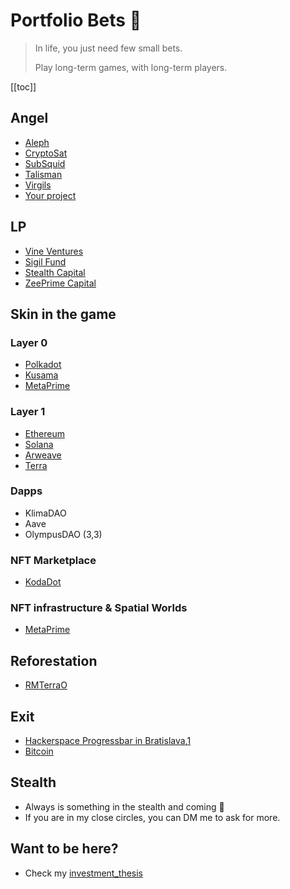 # Portfolio Bets 🎲

> In life, you just need few small bets.
>
> Play long-term games, with long-term players.
>
[[toc]]

## Angel 
- [Aleph](https://aleph.im/)
- [CryptoSat](https://cryptosat.io/)
- [SubSquid](https://www.subsquid.io/)
- [Talisman](https://talisman.community/)
- [Virgils](http://virgils.io/)
- [Your project]()

## LP 
- [Vine Ventures](https://vine.vc/)
- [Sigil Fund](https://www.sigilfund.com/)
- [Stealth Capital](https://www.stealthcap.io/)
- [ZeePrime Capital](https://zeeprime.capital/portfolio)

## Skin in the game
### Layer 0
- [Polkadot](https://kusama.network)
- [Kusama](https://polkadot.network)
- [MetaPrime](https://twitter.com/metaprime_net)

### Layer 1
- [Ethereum](https://en.wikipedia.org/wiki/Ethereum)
- [Solana](https://en.wikipedia.org/wiki/Solana_(blockchain_platform))
- [Arweave](https://www.arweave.org/)
- [Terra](https://www.terra.money/)

### Dapps
- KlimaDAO
- Aave
- OlympusDAO (3,3)

### NFT Marketplace
- [KodaDot](https://twitter.com/kodadot)

### NFT infrastructure & Spatial Worlds 
- [MetaPrime](https://metaprime.network/)

## Reforestation
- [RMTerraO](https://twitter.com/rmterraO)

## Exit
- [Hackerspace Progressbar in Bratislava](https://progressbar.sk),[1](https://sk.wikipedia.org/wiki/Progressbar)
- [Bitcoin](https://en.wikipedia.org/wiki/Bitcoin)

## Stealth
- Always is something in the stealth and coming 👀
- If you are in my close circles, you can DM me to ask for more.

## Want to be here?
- Check my [investment_thesis](investment_thesis)
